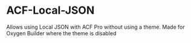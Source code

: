 # ACF-Local-JSON
Allows using Local JSON with ACF Pro without using a theme. Made for Oxygen Builder where the theme is disabled
